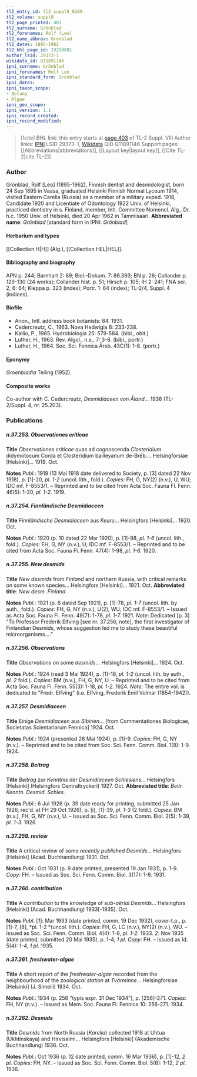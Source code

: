 ```yaml
---
tl2_entry_id: tl2_suppl8_0289
tl2_volume: suppl8
tl2_page_printed: 403
tl2_surname: Grönblad
tl2_forenames: Rolf (Leo)
tl2_name_abbrev: Grönblad
tl2_dates: 1895-1962
tl2_bhl_page_id: 33258881
author_lsid: 29373-1
wikidata_id: Q11891146
ipni_surname: Grönblad
ipni_forenames: Rolf Leo
ipni_standard_form: Grönblad
ipni_dates: 
ipni_taxon_scope: 
- Botany
- Algae
ipni_geo_scope: 
ipni_version: 1.1
ipni_record_created: 
ipni_record_modified:
---
```


> [!cite] BHL link: this entry starts at [page 403](https://www.biodiversitylibrary.org/page/33258881) of TL-2 Suppl. VIII
> Author links: [IPNI](https://www.ipni.org/a/29373-1) LSID 29373-1, [Wikidata](https://www.wikidata.org/wiki/Q11891146) QID Q11891146
> Support pages: [[Abbreviations|abbreviations]], [[Layout key|layout key]], [[Cite TL-2|cite TL-2]]

### Author

Grönblad, Rolf \[Leo\] (1895-1962), Finnish dentist and desmidologist, born 24 Sep 1895 in Vaasa, graduated Helsinki Finnish Normal Lyceum 1914, visited Eastern Carelia (Russia) as a member of a military exped. 1918, Candidate 1920 and Licentiate of Odontology 1922 Univ. of Helsinki, practiced dentistry in s. Finland, member, Intl. Committee Nomencl. Alg., Dr. h.c. 1950 Univ. of Helsinki, died 20 Apr 1962 in Tammisaari. 
**Abbreviated name**: *Grönblad* \[standard form in IPNI: *Grönblad*\]

#### Herbarium and types

[[Collection H|H]] (Alg.), [[Collection HEL|HEL]].

#### Bibliography and biography

APN p. 244; Barnhart 2: 89; Biol.-Dokum. 7: 86.393; BN p. 26; Collander p. 129-130 (24 works); Collander hist. p. 51; Hirsch p. 105; IH 2: 241; FNA ser. 2, 6: 64; Kleppa p. 323 (index); Portr. 1: 64 (index); TL-2/4, Suppl. 4 (indices).

#### Biofile

- Anon., Intl. address book botanists: 84. 1931.
- Cedercreutz, C., 1963. Nova Hedwigia 6: 233-238.
- Kallio, P., 1965. Hydrobiologia 25: 579-584. (bibl., obit.)
- Luther, H., 1963. Rev. Algol., n.s., 7: 3-8. (bibl., portr.)
- Luther, H., 1964. Soc. Sci. Fennica Årsb. 43C(1): 1-8. (portr.)

#### Eponymy

*Groenbladia* Teiling (1952).

#### Composite works

Co-author with C. Cedercreutz, *Desmidiaceen von Åland*... 1936 (TL-2/Suppl. 4, nr. 25.203).

### Publications

##### n.37.253. Observationes criticae

**Title**
*Observationes criticae* quas ad cognoscenda *Closteridium* didymotocum Corda et Closteridium bailleyanum de-Bréb.... Helsingforsiae \[Helsinki\]... 1919. Oct.

**Notes**
*Publ*.: 1919 (13 Mai 1918 date delivered to Society, p. \[3\] dated 22 Nov 1918), p. \[1\]-20, *pl. 1-2* (uncol. lith., fold.). *Copies*: FH, G, NY(2) (n.v.), U, WU; IDC mf. F-8553/1. – Reprinted and to be cited from Acta Soc. Fauna Fl. Fenn. 46(5): 1-20, *pl. 1-2.* 1919.

##### n.37.254. Finnländische Desmidiaceen

**Title**
*Finnländische Desmidiaceen* aus *Keuru*... Helsingfors \[Helsinki\]... 1920. Oct.

**Notes**
*Publ*.: 1920 (p. 10 dated 22 Mar 1920), p. \[1\]-98, *pl. 1-6* (uncol. lith., fold.). *Copies*: FH, G, NY (n.v.), U; IDC mf. F-8553/1. – Reprinted and to be cited from Acta Soc. Fauna Fl. Fenn. 47(4): 1-98, *pl. 1-6.* 1920.

##### n.37.255. New desmids

**Title**
*New desmids* from *Finland* and northern Russia, with critical remarks on some known species... Helsingfors \[Helsinki\]... 1921. Oct.
**Abbreviated title**: *New desm. Finland*.

**Notes**
*Publ*.: 1921 (p. 6 dated Sep 1921), p. \[1\]-78, *pl. 1-7* (uncol. lith. by auth., fold.). *Copies*: FH, G, NY (n.v.), U(2), WU; IDC mf. F-8553/1. – Issued as Acta Soc. Fauna Fl. Fenn. 49(7): 1-78, *pl. 1-7.* 1921.
*Note*: Dedicated \[p. 3\] "To Professor Frederik Elfving \[see nr. 37.256, note\], the first investigator of Finlandian Desmids, whose suggestion led me to study these beautiful microorganisms...."

##### n.37.256. Observations

**Title**
*Observations* on some *desmids*... Helsingfors \[Helsinki\]... 1924. Oct.

**Notes**
*Publ*.: 1924 (read 3 Mai 1924), p. \[1\]-18, *pl. 1-2* (uncol. lith. by auth., *pl. 2* fold.). *Copies*: BM (n.v.), FH, G, NY, U. – Reprinted and to be cited from Acta Soc. Fauna Fl. Fenn. 55(3): 1-18, *pl. 1-2.* 1924.
*Note*: The entire vol. is dedicated to "Fredr. Elfving" (i.e. Elfving, Frederik Emil Volmar (1854-1942)).

##### n.37.257. Desmidiaceen

**Title**
Einige *Desmidiaceen* aus *Sibirien*... \[from Commentationes Biologicae, Societatas Scientariarum Fennica\] 1924. Oct.

**Notes**
*Publ*.: 1924 (presented 26 Mai 1924), p. \[1\]-9. *Copies*: FH, G, NY (n.v.). – Reprinted and to be cited from Soc. Sci. Fenn. Comm. Biol. 1(8): 1-9. 1924.

##### n.37.258. Beitrag

**Title**
*Beitrag* zur *Kenntnis* der *Desmidiaceen Schlesiens*... Helsingfors \[Helsinki\] (Helsingfors Centraltryckeri) 1927. Oct.
**Abbreviated title**: *Beitr. Kenntn. Desmid. Schles.*

**Notes**
*Publ*.: 6 Jul 1926 (p. 39 date ready for printing, submitted 25 Jan 1926, rec'd. at FH 29 Oct 1926), p. \[i\], \[1\]-39, *pl. 1-3* (2 fold.). *Copies*: BM (n.v.), FH, G, NY (n.v.), U. – Issued as Soc. Sci. Fenn. Comm. Biol. 2(5): 1-39, *pl. 1-3.* 1926.

##### n.37.259. review

**Title**
A critical *review* of some *recently published Desmids*... Helsingfors \[Helsinki\] (Acad. Buchhandlung) 1931. Oct.

**Notes**
*Publ*.: Oct 1931 (p. 9 date printed, presented 19 Jan 1931), p. 1-9. *Copy*: FH. – Issued as Soc. Sci. Fenn. Comm. Biol. 3(17): 1-9. 1931.

##### n.37.260. contribution

**Title**
A *contribution* to the *knowledge* of *sub-aërial Desmids*... Helsingfors \[Helsinki\] (Acad. Buchhandlung) 1933\[-1935\]. Oct.

**Notes**
*Publ*. \[*1*\]: Mar 1933 (date printed, comm. 19 Dec 1932), cover-t.p., p. \[1\]-7, \[8\], *pl. 1-2 *(uncol. lith.). *Copies*: FH, G, LC (n.v.), NY(2) (n.v.), WU. – Issued as Soc. Sci. Fenn. Comm. Biol. 4(4): 1-8, *pl. 1-2.* 1933.
*2*: Nov 1935 (date printed, submitted 20 Mai 1935), p. 1-4, *1 pl*. *Copy*: FH. – Issued as Id. 5(4): 1-4, *1 pl*. 1935.

##### n.37.261. freshwater-algae

**Title**
A short report of the *freshwater-algae* recorded from the neighbourhood of the *zoological station* at *Tvärminne*... Helsingforsiae \[Helsinki\] (J. Simelii) 1934. Oct.

**Notes**
*Publ*.: 1934 (p. 256 "typis expr. 31 Dec 1934"), p. \[256\]-271. *Copies*: FH, NY (n.v.). – Issued as Mem. Soc. Fauna Fl. Fennica 10: 256-271. 1934.

##### n.37.262. Desmids

**Title**
*Desmids* from North Russia (*Karelia*) collected 1918 at Uhtua (Ukhtinskaya) and Hirvisalmi... Helsingfors \[Helsinki\] (Akademische Buchhandlung) 1936. Oct.

**Notes**
*Publ*.: Oct 1936 (p. 12 date printed, comm. 16 Mar 1936), p. \[1\]-12, *2 pl*. *Copies*: FH, NY. – Issued as Soc. Sci. Fenn. Comm. Biol. 5(6): 1-12, *2 pl*. 1936.

